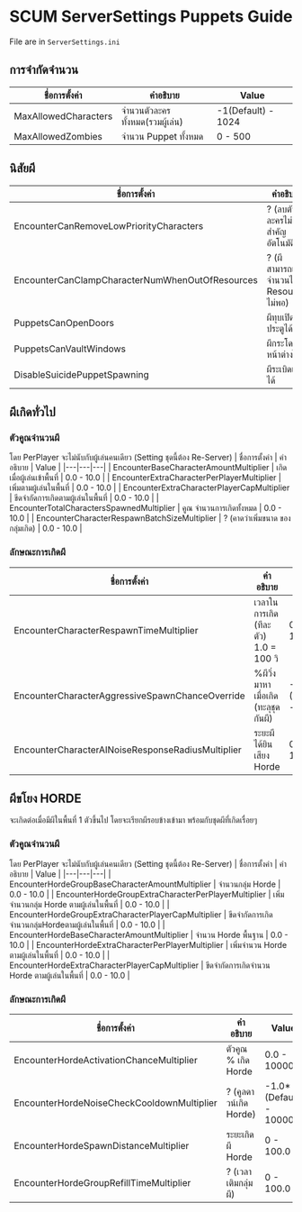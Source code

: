# SCUM ServerSettings Puppets Guide
File are in `ServerSettings.ini`

## การจำกัดจำนวน
| ชื่อการตั้งค่า | คำอธิบาย | Value |
|---|---|---|
| MaxAllowedCharacters | จำนวนตัวละครทั้งหมด(รวมผู้เล่น) | -1(Default) - 1024 |
| MaxAllowedZombies | จำนวน Puppet ทั้งหมด | 0 - 500 | 

## นิสัยผี
| ชื่อการตั้งค่า | คำอธิบาย | Value |
|---|---|---|
| EncounterCanRemoveLowPriorityCharacters | ? (ลบตัวละครไม่สำคัญอัตโนมัติ) | 0 - 1 |
| EncounterCanClampCharacterNumWhenOutOfResources | ? (ผีสามารถเกินจำนวนได้ถ้า Resource ไม่พอ) | 0 - 1 |
| PuppetsCanOpenDoors | ผีทุบเปิดประตูได้ | 0 - 1 |
| PuppetsCanVaultWindows | ผีกระโดดหน้าต่างได้ | 0 - 1 |
| DisableSuicidePuppetSpawning | ผีระเบิดเกิดได้ | 0 - 1 |

## ผีเกิดทั่วไป
### ตัวคูณจำนวนผี
โดย PerPlayer จะไม่นับกับผู้เล่นคนเดียว (Setting ชุดนี้ต้อง Re-Server)
| ชื่อการตั้งค่า | คำอธิบาย | Value |
|---|---|---|
| EncounterBaseCharacterAmountMultiplier | เกิดเมื่อผู้เล่นเข้าพื้นที่ | 0.0 - 10.0 |
| EncounterExtraCharacterPerPlayerMultiplier | เพิ่มตามผู้เล่นในพื้นที่ | 0.0 - 10.0 | 
| EncounterExtraCharacterPlayerCapMultiplier | ขีดจำกัดการเกิดตามผู้เล่นในพื้นที่ | 0.0 - 10.0 | 
| EncounterTotalCharactersSpawnedMultiplier  | คูณ จำนวนการเกิดทั้งหมด | 0.0 - 10.0 | 
| EncounterCharacterRespawnBatchSizeMultiplier | ? (คาดว่าเพิ่มขนาด ของกลุ่มเกิด) | 0.0 - 10.0 | 

### ลักษณะการเกิดผี
| ชื่อการตั้งค่า | คำอธิบาย | Value |
|---|---|---|
| EncounterCharacterRespawnTimeMultiplier | เวลาในการเกิด (ทีละตัว) 1.0 = 100 วิ | 0.0 - 100.0 |
| EncounterCharacterAggressiveSpawnChanceOverride | %ผีวิ่งมาหาเมื่อเกิด (ทะลุชุดกันผี) | -1.0*(Default) - 100.0 | 
| EncounterCharacterAINoiseResponseRadiusMultiplier | ระยะผีได้ยินเสียง Horde | 0 - 100.0 | 


## ผีขโยง HORDE
จะเกิดต่อเมื่อมีผีในพื้นที่ 1 ตัวขึ้นไป โดยจะเรียกผีรอบข้างเข้ามา พร้อมกับชุดผีที่เกิดเรื่อยๆ 
### ตัวคูณจำนวนผี
โดย PerPlayer จะไม่นับกับผู้เล่นคนเดียว (Setting ชุดนี้ต้อง Re-Server)
| ชื่อการตั้งค่า | คำอธิบาย | Value |
|---|---|---|
| EncounterHordeGroupBaseCharacterAmountMultiplier | จำนวนกลุ่ม Horde | 0.0 - 10.0 |
| EncounterHordeGroupExtraCharacterPerPlayerMultiplier | เพิ่มจำนวนกลุ่ม Horde ตามผู้เล่นในพื้นที่ | 0.0 - 10.0 | 
| EncounterHordeGroupExtraCharacterPlayerCapMultiplier | ขีดจำกัดการเกิดจำนวนกลุ่มHordeตามผู้เล่นในพื้นที่ | 0.0 - 10.0 | 
| EncounterHordeBaseCharacterAmountMultiplier | จำนวน Horde พื้นฐาน | 0.0 - 10.0 |
| EncounterHordeExtraCharacterPerPlayerMultiplier | เพิ่มจำนวน Horde ตามผู้เล่นในพื้นที่ | 0.0 - 10.0 | 
| EncounterHordeExtraCharacterPlayerCapMultiplier | ขีดจำกัดการเกิดจำนวน Horde ตามผู้เล่นในพื้นที่ | 0.0 - 10.0 | 

### ลักษณะการเกิดผี
| ชื่อการตั้งค่า | คำอธิบาย | Value |
|---|---|---|
| EncounterHordeActivationChanceMultiplier | ตัวคูณ % เกิด Horde | 0.0 - 10000.0 |
| EncounterHordeNoiseCheckCooldownMultiplier | ? (คูลดาวน์เกิด Horde) | -1.0*(Default) - 10000.0 | 
| EncounterHordeSpawnDistanceMultiplier | ระยะเกิดผี Horde | 0 - 100.0 | 
| EncounterHordeGroupRefillTimeMultiplier | ? (เวลาเติมกลุ่มผี) | 0 - 100.0 | 
